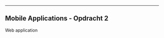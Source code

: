 ---------------------------------
Mobile Applications - Opdracht 2
---------------------------------

Web application